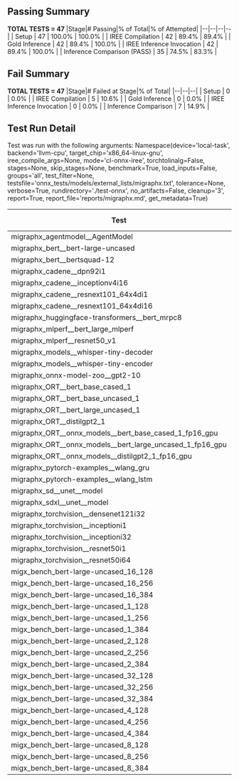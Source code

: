 ## Passing Summary

**TOTAL TESTS = 47**
|Stage|# Passing|% of Total|% of Attempted|
|--|--|--|--|
| Setup | 47 | 100.0% | 100.0% |
| IREE Compilation | 42 | 89.4% | 89.4% |
| Gold Inference | 42 | 89.4% | 100.0% |
| IREE Inference Invocation | 42 | 89.4% | 100.0% |
| Inference Comparison (PASS) | 35 | 74.5% | 83.3% |
## Fail Summary

**TOTAL TESTS = 47**
|Stage|# Failed at Stage|% of Total|
|--|--|--|
| Setup | 0 | 0.0% |
| IREE Compilation | 5 | 10.6% |
| Gold Inference | 0 | 0.0% |
| IREE Inference Invocation | 0 | 0.0% |
| Inference Comparison | 7 | 14.9% |
## Test Run Detail
Test was run with the following arguments:
Namespace(device='local-task', backend='llvm-cpu', target_chip='x86_64-linux-gnu', iree_compile_args=None, mode='cl-onnx-iree', torchtolinalg=False, stages=None, skip_stages=None, benchmark=True, load_inputs=False, groups='all', test_filter=None, testsfile='onnx_tests/models/external_lists/migraphx.txt', tolerance=None, verbose=True, rundirectory='./test-onnx', no_artifacts=False, cleanup='3', report=True, report_file='reports/migraphx.md', get_metadata=True)

| Test | Exit Status | Mean Benchmark Time (ms) | Notes |
|--|--|--|--|
| migraphx_agentmodel__AgentModel | compilation | None | |
| migraphx_bert__bert-large-uncased | PASS | 386.8140534808238 | |
| migraphx_bert__bertsquad-12 | compilation | None | |
| migraphx_cadene__dpn92i1 | PASS | 164.90057576447725 | |
| migraphx_cadene__inceptionv4i16 | PASS | 5568.935111165047 | |
| migraphx_cadene__resnext101_64x4di1 | PASS | 323.8049062589804 | |
| migraphx_cadene__resnext101_64x4di16 | PASS | 5105.958141386509 | |
| migraphx_huggingface-transformers__bert_mrpc8 | PASS | 396.43460636337596 | |
| migraphx_mlperf__bert_large_mlperf | Numerics | 422.32212113837403 | |
| migraphx_mlperf__resnet50_v1 | PASS | 105.6897539113249 | |
| migraphx_models__whisper-tiny-decoder | PASS | 31.21867183257233 | |
| migraphx_models__whisper-tiny-encoder | Numerics | 184.63108440240225 | |
| migraphx_onnx-model-zoo__gpt2-10 | compilation | None | |
| migraphx_ORT__bert_base_cased_1 | PASS | 95.3542376971907 | |
| migraphx_ORT__bert_base_uncased_1 | PASS | 92.09652156347317 | |
| migraphx_ORT__bert_large_uncased_1 | PASS | 268.62277152637637 | |
| migraphx_ORT__distilgpt2_1 | PASS | 30.605656513269395 | |
| migraphx_ORT__onnx_models__bert_base_cased_1_fp16_gpu | Numerics | 84.96727214919196 | |
| migraphx_ORT__onnx_models__bert_large_uncased_1_fp16_gpu | Numerics | 248.85086798005634 | |
| migraphx_ORT__onnx_models__distilgpt2_1_fp16_gpu | Numerics | 43.05424640576046 | |
| migraphx_pytorch-examples__wlang_gru | PASS | 77.0818228246989 | |
| migraphx_pytorch-examples__wlang_lstm | PASS | 54.27539994319279 | |
| migraphx_sd__unet__model | import_model | None | |
| migraphx_sdxl__unet__model | import_model | None | |
| migraphx_torchvision__densenet121i32 | PASS | 1500.5230891207855 | |
| migraphx_torchvision__inceptioni1 | PASS | 206.9669121669398 | |
| migraphx_torchvision__inceptioni32 | PASS | 5788.209581126769 | |
| migraphx_torchvision__resnet50i1 | PASS | 84.18240327210653 | |
| migraphx_torchvision__resnet50i64 | PASS | 5377.878497044246 | |
| migx_bench_bert-large-uncased_16_128 | PASS | 2687.398058672746 | |
| migx_bench_bert-large-uncased_16_256 | PASS | 4061.0235556960106 | |
| migx_bench_bert-large-uncased_16_384 | Numerics | 5871.227807054917 | |
| migx_bench_bert-large-uncased_1_128 | PASS | 174.9462050696214 | |
| migx_bench_bert-large-uncased_1_256 | PASS | 259.3032100962268 | |
| migx_bench_bert-large-uncased_1_384 | PASS | 367.02817864716053 | |
| migx_bench_bert-large-uncased_2_128 | PASS | 429.84979040920734 | |
| migx_bench_bert-large-uncased_2_256 | PASS | 601.4609672129154 | |
| migx_bench_bert-large-uncased_2_384 | PASS | 815.4324938853582 | |
| migx_bench_bert-large-uncased_32_128 | PASS | 5135.917484760284 | |
| migx_bench_bert-large-uncased_32_256 | PASS | 8212.728569904963 | |
| migx_bench_bert-large-uncased_32_384 | Numerics | 11542.622617135445 | |
| migx_bench_bert-large-uncased_4_128 | PASS | 713.3930536607901 | |
| migx_bench_bert-large-uncased_4_256 | PASS | 1102.526261160771 | |
| migx_bench_bert-large-uncased_4_384 | PASS | 1536.0954540471237 | |
| migx_bench_bert-large-uncased_8_128 | PASS | 1523.8907001912594 | |
| migx_bench_bert-large-uncased_8_256 | PASS | 2554.8697374761105 | |
| migx_bench_bert-large-uncased_8_384 | PASS | 2940.3195517758527 | |
